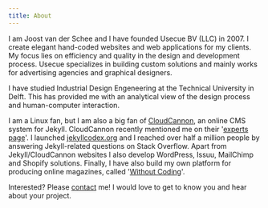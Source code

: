 ```yaml
---
title: About
---
```


I am Joost van der Schee and I have founded Usecue BV (LLC) in 2007. I create elegant hand-coded websites and web applications for my clients. My focus lies on efficiency and quality in the design and development process. Usecue specializes in building custom solutions and mainly works for advertising agencies and graphical designers.

I have studied Industrial Design Engeneering at the Technical University in Delft. This has provided me with an analytical view of the design process and human-computer interaction.

I am a Linux fan, but I am also a big fan of [CloudCannon](https://cloudcannon.com/), an online CMS system for Jekyll. CloudCannon recently mentioned me on their '[experts page](https://cloudcannon.com/experts/)'. I launched [jekyllcodex.org](http://jekyllcodex.org) and I reached over half a million people by answering Jekyll-related questions on Stack Overflow. Apart from Jekyll/CloudCannon websites I also develop WordPress, Issuu, MailChimp and Shopify solutions. Finally, I have also build my own platform for producing online magazines, called '[Without Coding](https://withoutcoding.com)'.

Interested? Please&nbsp;[contact](/contact)&nbsp;me! I would love to get to know you and hear about your project.